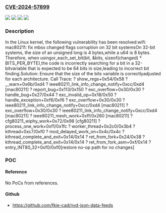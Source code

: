 ### [CVE-2024-57899](https://cve.mitre.org/cgi-bin/cvename.cgi?name=CVE-2024-57899)
![](https://img.shields.io/static/v1?label=Product&message=Linux&color=blue)
![](https://img.shields.io/static/v1?label=Version&message=&color=brightgreen)
![](https://img.shields.io/static/v1?label=Version&message=1da177e4c3f41524e886b7f1b8a0c1fc7321cac2%20&color=brightgreen)
![](https://img.shields.io/static/v1?label=Vulnerability&message=n%2Fa&color=blue)

### Description

In the Linux kernel, the following vulnerability has been resolved:wifi: mac80211: fix mbss changed flags corruption on 32 bit systemsOn 32-bit systems, the size of an unsigned long is 4 bytes,while a u64 is 8 bytes. Therefore, when usingor_each_set_bit(bit, &bits, sizeof(changed) * BITS_PER_BYTE),the code is incorrectly searching for a bit in a 32-bitvariable that is expected to be 64 bits in size,leading to incorrect bit finding.Solution: Ensure that the size of the bits variable is correctlyadjusted for each architecture. Call Trace:  ? show_regs+0x54/0x58  ? __warn+0x6b/0xd4  ? ieee80211_link_info_change_notify+0xcc/0xd4 [mac80211]  ? report_bug+0x113/0x150  ? exc_overflow+0x30/0x30  ? handle_bug+0x27/0x44  ? exc_invalid_op+0x18/0x50  ? handle_exception+0xf6/0xf6  ? exc_overflow+0x30/0x30  ? ieee80211_link_info_change_notify+0xcc/0xd4 [mac80211]  ? exc_overflow+0x30/0x30  ? ieee80211_link_info_change_notify+0xcc/0xd4 [mac80211]  ? ieee80211_mesh_work+0xff/0x260 [mac80211]  ? cfg80211_wiphy_work+0x72/0x98 [cfg80211]  ? process_one_work+0xf1/0x1fc  ? worker_thread+0x2c0/0x3b4  ? kthread+0xc7/0xf0  ? mod_delayed_work_on+0x4c/0x4c  ? kthread_complete_and_exit+0x14/0x14  ? ret_from_fork+0x24/0x38  ? kthread_complete_and_exit+0x14/0x14  ? ret_from_fork_asm+0xf/0x14  ? entry_INT80_32+0xf0/0xf0[restore no-op path for no changes]

### POC

#### Reference
No PoCs from references.

#### Github
- https://github.com/fkie-cad/nvd-json-data-feeds

